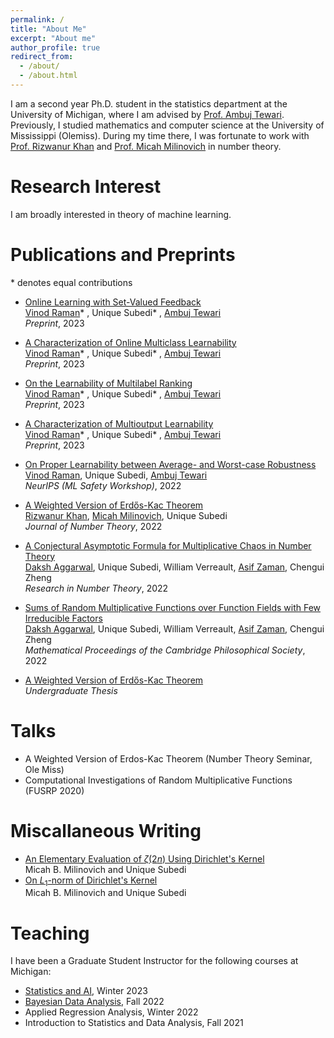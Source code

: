 ```yaml
---
permalink: /
title: "About Me"
excerpt: "About me"
author_profile: true
redirect_from: 
  - /about/
  - /about.html
---
```


I am a second year Ph.D. student in the statistics department at the University of Michigan, where I am advised by [Prof. Ambuj Tewari](https://ambujtewari.github.io/). Previously, I studied mathematics and computer science at the University of Mississippi (Olemiss). During my time there, I was fortunate to work with [Prof. Rizwanur Khan](http://home.olemiss.edu/~rrkhan/) and [Prof. Micah Milinovich](http://home.olemiss.edu/~mbmilino/) in number theory. 


Research Interest
======

I am broadly interested in theory of machine learning. 

Publications and Preprints
======
  \* denotes equal contributions
  
  - [Online Learning with Set-Valued Feedback](https://arxiv.org/abs/2306.06247)   
[Vinod Raman](https://vinodkraman.github.io/)* , Unique Subedi* , [Ambuj Tewari](https://www.ambujtewari.com/)  
*Preprint*, 2023  

- [A Characterization of Online Multiclass Learnability](https://arxiv.org/abs/2303.17716)   
[Vinod Raman](https://vinodkraman.github.io/)* , Unique Subedi* , [Ambuj Tewari](https://www.ambujtewari.com/)     
*Preprint*, 2023  

- [On the Learnability of Multilabel Ranking](https://arxiv.org/abs/2304.03337)   
[Vinod Raman](https://vinodkraman.github.io/)* , Unique Subedi* , [Ambuj Tewari](https://www.ambujtewari.com/)      
*Preprint*, 2023  

- [A Characterization of Multioutput Learnability](https://arxiv.org/abs/2301.02729)   
[Vinod Raman](https://vinodkraman.github.io/)* , Unique Subedi* , [Ambuj Tewari](https://www.ambujtewari.com/)    
*Preprint*, 2023    


- [On Proper Learnability between Average- and Worst-case Robustness](https://arxiv.org/abs/2211.05656)    
[Vinod Raman](https://vinodkraman.github.io/), Unique Subedi, [Ambuj Tewari](https://www.ambujtewari.com/)   
*NeurIPS (ML Safety Workshop)*, 2022    


- [A Weighted Version of Erdős-Kac Theorem](https://www.sciencedirect.com/science/article/abs/pii/S0022314X21003681)  
[Rizwanur Khan](http://home.olemiss.edu/~rrkhan/), [Micah Milinovich](http://home.olemiss.edu/~mbmilino/), Unique Subedi     
*Journal of Number Theory*, 2022    
  

- [A Conjectural Asymptotic Formula for Multiplicative Chaos in Number Theory](https://link.springer.com/article/10.1007/s40993-022-00332-x)    
[Daksh Aggarwal](https://dakshces.github.io/), Unique Subedi, William Verreault, [Asif Zaman](https://www.math.toronto.edu/zaman/), Chengui Zheng      
*Research in Number Theory*, 2022   


- [Sums of Random Multiplicative Functions over Function Fields with Few Irreducible Factors](https://www.cambridge.org/core/journals/mathematical-proceedings-of-the-cambridge-philosophical-society/article/abs/sums-of-random-multiplicative-functions-over-function-fields-with-few-irreducible-factors/636667B07830029AB35196FF595CA055)   
[Daksh Aggarwal](https://dakshces.github.io/), Unique Subedi, William Verreault, [Asif Zaman](https://www.math.toronto.edu/zaman/), Chengui Zheng      
*Mathematical Proceedings of the Cambridge Philosophical Society*, 2022   

- [A Weighted Version of Erdős-Kac Theorem](https://egrove.olemiss.edu/cgi/viewcontent.cgi?article=2687&context=hon_thesis)  
 *Undergraduate Thesis*




Talks
======
- A Weighted Version of Erdos-Kac Theorem (Number Theory Seminar, Ole Miss) 
- Computational Investigations of Random Multiplicative Functions (FUSRP 2020)


Miscallaneous Writing
======

- [An Elementary Evaluation of $\zeta(2n)$ Using Dirichlet's Kernel](https://unique-subedi.github.io/Misc_Writings/Dirichlet_s_Kernel_and_Zeta_2n_.pdf)    
  Micah B. Milinovich and Unique Subedi
- [On $L_1$-norm of Dirichlet's Kernel](https://unique-subedi.github.io/Misc_Writings/L1_Norm_of_Dirichlet_s_Kernel.pdf)  
  Micah B. Milinovich and Unique Subedi


Teaching
======
I have been a Graduate Student Instructor for the following courses at Michigan:
- [Statistics and AI](https://ambujtewari.github.io/stats315-winter2023/), Winter 2023
- [Bayesian Data Analysis](https://yixinwang.github.io/courses/bayesian/fall22/bayesian22f.html), Fall 2022
- Applied Regression Analysis, Winter 2022
- Introduction to Statistics and Data Analysis, Fall 2021
